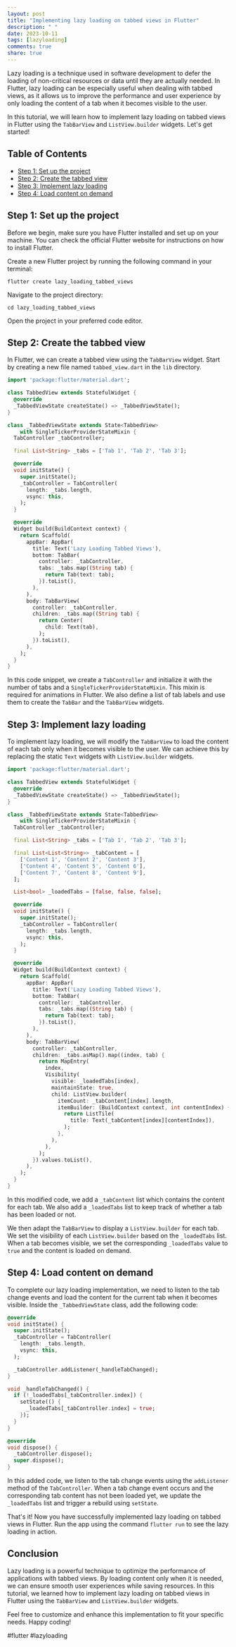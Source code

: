 ```yaml
---
layout: post
title: "Implementing lazy loading on tabbed views in Flutter"
description: " "
date: 2023-10-11
tags: [lazyloading]
comments: true
share: true
---
```


Lazy loading is a technique used in software development to defer the loading of non-critical resources or data until they are actually needed. In Flutter, lazy loading can be especially useful when dealing with tabbed views, as it allows us to improve the performance and user experience by only loading the content of a tab when it becomes visible to the user.

In this tutorial, we will learn how to implement lazy loading on tabbed views in Flutter using the `TabBarView` and `ListView.builder` widgets. Let's get started!

## Table of Contents

- [Step 1: Set up the project](#step-1-set-up-the-project)
- [Step 2: Create the tabbed view](#step-2-create-the-tabbed-view)
- [Step 3: Implement lazy loading](#step-3-implement-lazy-loading)
- [Step 4: Load content on demand](#step-4-load-content-on-demand)

## Step 1: Set up the project

Before we begin, make sure you have Flutter installed and set up on your machine. You can check the official Flutter website for instructions on how to install Flutter.

Create a new Flutter project by running the following command in your terminal:

```
flutter create lazy_loading_tabbed_views
```

Navigate to the project directory:

```
cd lazy_loading_tabbed_views
```

Open the project in your preferred code editor.

## Step 2: Create the tabbed view

In Flutter, we can create a tabbed view using the `TabBarView` widget. Start by creating a new file named `tabbed_view.dart` in the `lib` directory.

```dart
import 'package:flutter/material.dart';

class TabbedView extends StatefulWidget {
  @override
  _TabbedViewState createState() => _TabbedViewState();
}

class _TabbedViewState extends State<TabbedView>
    with SingleTickerProviderStateMixin {
  TabController _tabController;

  final List<String> _tabs = ['Tab 1', 'Tab 2', 'Tab 3'];

  @override
  void initState() {
    super.initState();
    _tabController = TabController(
      length: _tabs.length,
      vsync: this,
    );
  }

  @override
  Widget build(BuildContext context) {
    return Scaffold(
      appBar: AppBar(
        title: Text('Lazy Loading Tabbed Views'),
        bottom: TabBar(
          controller: _tabController,
          tabs: _tabs.map((String tab) {
            return Tab(text: tab);
          }).toList(),
        ),
      ),
      body: TabBarView(
        controller: _tabController,
        children: _tabs.map((String tab) {
          return Center(
            child: Text(tab),
          );
        }).toList(),
      ),
    );
  }
}
```

In this code snippet, we create a `TabController` and initialize it with the number of tabs and a `SingleTickerProviderStateMixin`. This mixin is required for animations in Flutter. We also define a list of tab labels and use them to create the `TabBar` and the `TabBarView` widgets.

## Step 3: Implement lazy loading

To implement lazy loading, we will modify the `TabBarView` to load the content of each tab only when it becomes visible to the user. We can achieve this by replacing the static `Text` widgets with `ListView.builder` widgets.

```dart
import 'package:flutter/material.dart';

class TabbedView extends StatefulWidget {
  @override
  _TabbedViewState createState() => _TabbedViewState();
}

class _TabbedViewState extends State<TabbedView>
    with SingleTickerProviderStateMixin {
  TabController _tabController;

  final List<String> _tabs = ['Tab 1', 'Tab 2', 'Tab 3'];

  final List<List<String>> _tabContent = [
    ['Content 1', 'Content 2', 'Content 3'],
    ['Content 4', 'Content 5', 'Content 6'],
    ['Content 7', 'Content 8', 'Content 9'],
  ];

  List<bool> _loadedTabs = [false, false, false];

  @override
  void initState() {
    super.initState();
    _tabController = TabController(
      length: _tabs.length,
      vsync: this,
    );
  }

  @override
  Widget build(BuildContext context) {
    return Scaffold(
      appBar: AppBar(
        title: Text('Lazy Loading Tabbed Views'),
        bottom: TabBar(
          controller: _tabController,
          tabs: _tabs.map((String tab) {
            return Tab(text: tab);
          }).toList(),
        ),
      ),
      body: TabBarView(
        controller: _tabController,
        children: _tabs.asMap().map((index, tab) {
          return MapEntry(
            index,
            Visibility(
              visible: _loadedTabs[index],
              maintainState: true,
              child: ListView.builder(
                itemCount: _tabContent[index].length,
                itemBuilder: (BuildContext context, int contentIndex) {
                  return ListTile(
                    title: Text(_tabContent[index][contentIndex]),
                  );
                },
              ),
            ),
          );
        }).values.toList(),
      ),
    );
  }
}
```

In this modified code, we add a `_tabContent` list which contains the content for each tab. We also add a `_loadedTabs` list to keep track of whether a tab has been loaded or not.

We then adapt the `TabBarView` to display a `ListView.builder` for each tab. We set the visibility of each `ListView.builder` based on the `_loadedTabs` list. When a tab becomes visible, we set the corresponding `_loadedTabs` value to `true` and the content is loaded on demand.

## Step 4: Load content on demand

To complete our lazy loading implementation, we need to listen to the tab change events and load the content for the current tab when it becomes visible. Inside the `_TabbedViewState` class, add the following code:

```dart
@override
void initState() {
  super.initState();
  _tabController = TabController(
    length: _tabs.length,
    vsync: this,
  );

  _tabController.addListener(_handleTabChanged);
}

void _handleTabChanged() {
  if (!_loadedTabs[_tabController.index]) {
    setState(() {
      _loadedTabs[_tabController.index] = true;
    });
  }
}

@override
void dispose() {
  _tabController.dispose();
  super.dispose();
}
```

In this added code, we listen to the tab change events using the `addListener` method of the `TabController`. When a tab change event occurs and the corresponding tab content has not been loaded yet, we update the `_loadedTabs` list and trigger a rebuild using `setState`.

That's it! Now you have successfully implemented lazy loading on tabbed views in Flutter. Run the app using the command `flutter run` to see the lazy loading in action.

## Conclusion

Lazy loading is a powerful technique to optimize the performance of applications with tabbed views. By loading content only when it is needed, we can ensure smooth user experiences while saving resources. In this tutorial, we learned how to implement lazy loading on tabbed views in Flutter using the `TabBarView` and `ListView.builder` widgets.

Feel free to customize and enhance this implementation to fit your specific needs. Happy coding!

#flutter #lazyloading